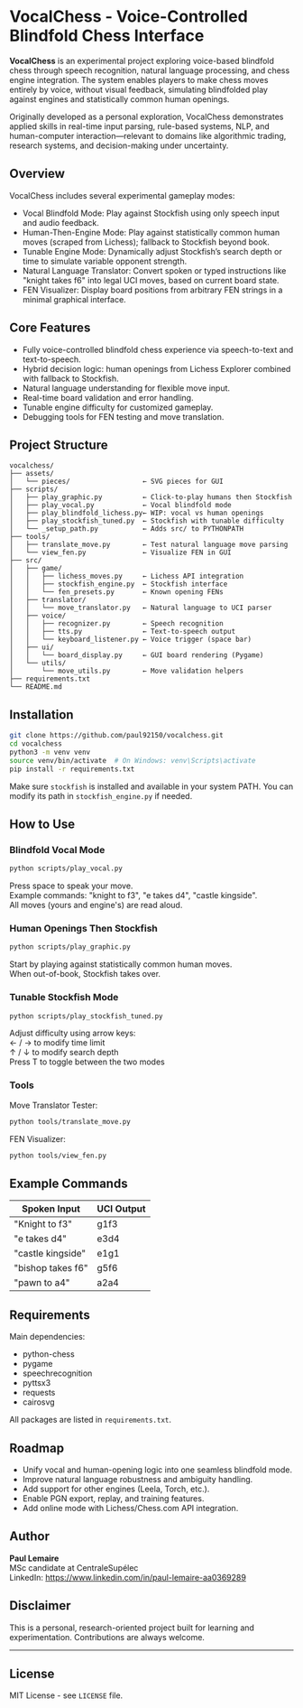 # VocalChess - Voice-Controlled Blindfold Chess Interface

**VocalChess** is an experimental project exploring voice-based blindfold chess through speech recognition, natural language processing, and chess engine integration. The system enables players to make chess moves entirely by voice, without visual feedback, simulating blindfolded play against engines and statistically common human openings.

Originally developed as a personal exploration, VocalChess demonstrates applied skills in real-time input parsing, rule-based systems, NLP, and human-computer interaction—relevant to domains like algorithmic trading, research systems, and decision-making under uncertainty.

## Overview

VocalChess includes several experimental gameplay modes:
- Vocal Blindfold Mode: Play against Stockfish using only speech input and audio feedback.
- Human-Then-Engine Mode: Play against statistically common human moves (scraped from Lichess); fallback to Stockfish beyond book.
- Tunable Engine Mode: Dynamically adjust Stockfish’s search depth or time to simulate variable opponent strength.
- Natural Language Translator: Convert spoken or typed instructions like "knight takes f6" into legal UCI moves, based on current board state.
- FEN Visualizer: Display board positions from arbitrary FEN strings in a minimal graphical interface.

## Core Features

- Fully voice-controlled blindfold chess experience via speech-to-text and text-to-speech.
- Hybrid decision logic: human openings from Lichess Explorer combined with fallback to Stockfish.
- Natural language understanding for flexible move input.
- Real-time board validation and error handling.
- Tunable engine difficulty for customized gameplay.
- Debugging tools for FEN testing and move translation.

## Project Structure

```text
vocalchess/
├── assets/
│   └── pieces/                  ← SVG pieces for GUI
├── scripts/
│   ├── play_graphic.py          ← Click-to-play humans then Stockfish
│   ├── play_vocal.py            ← Vocal blindfold mode
│   ├── play_blindfold_lichess.py← WIP: vocal vs human openings
│   ├── play_stockfish_tuned.py  ← Stockfish with tunable difficulty
│   └── _setup_path.py           ← Adds src/ to PYTHONPATH
├── tools/
│   ├── translate_move.py        ← Test natural language move parsing
│   └── view_fen.py              ← Visualize FEN in GUI
├── src/
│   ├── game/
│   │   ├── lichess_moves.py     ← Lichess API integration
│   │   ├── stockfish_engine.py  ← Stockfish interface
│   │   └── fen_presets.py       ← Known opening FENs
│   ├── translator/
│   │   └── move_translator.py   ← Natural language to UCI parser
│   ├── voice/
│   │   ├── recognizer.py        ← Speech recognition
│   │   ├── tts.py               ← Text-to-speech output
│   │   └── keyboard_listener.py ← Voice trigger (space bar)
│   ├── ui/
│   │   └── board_display.py     ← GUI board rendering (Pygame)
│   └── utils/
│       └── move_utils.py        ← Move validation helpers
├── requirements.txt
└── README.md
```

## Installation

```bash
git clone https://github.com/paul92150/vocalchess.git
cd vocalchess
python3 -m venv venv
source venv/bin/activate  # On Windows: venv\Scripts\activate
pip install -r requirements.txt
```

Make sure `stockfish` is installed and available in your system PATH. You can modify its path in `stockfish_engine.py` if needed.

## How to Use

### Blindfold Vocal Mode

```bash
python scripts/play_vocal.py
```

Press space to speak your move.  
Example commands: "knight to f3", "e takes d4", "castle kingside".  
All moves (yours and engine's) are read aloud.

### Human Openings Then Stockfish

```bash
python scripts/play_graphic.py
```

Start by playing against statistically common human moves.  
When out-of-book, Stockfish takes over.

### Tunable Stockfish Mode

```bash
python scripts/play_stockfish_tuned.py
```

Adjust difficulty using arrow keys:  
← / → to modify time limit  
↑ / ↓ to modify search depth  
Press T to toggle between the two modes

### Tools

Move Translator Tester:

```bash
python tools/translate_move.py
```

FEN Visualizer:

```bash
python tools/view_fen.py
```

## Example Commands

| Spoken Input        | UCI Output |
|---------------------|------------|
| "Knight to f3"      | g1f3       |
| "e takes d4"        | e3d4       |
| "castle kingside"   | e1g1       |
| "bishop takes f6"   | g5f6       |
| "pawn to a4"        | a2a4       |

## Requirements

Main dependencies:
- python-chess
- pygame
- speechrecognition
- pyttsx3
- requests
- cairosvg

All packages are listed in `requirements.txt`.

## Roadmap

- Unify vocal and human-opening logic into one seamless blindfold mode.
- Improve natural language robustness and ambiguity handling.
- Add support for other engines (Leela, Torch, etc.).
- Enable PGN export, replay, and training features.
- Add online mode with Lichess/Chess.com API integration.

## Author

**Paul Lemaire**  
MSc candidate at CentraleSupélec  
LinkedIn: https://www.linkedin.com/in/paul-lemaire-aa0369289

## Disclaimer

This is a personal, research-oriented project built for learning and experimentation. Contributions are always welcome.

---

## License

MIT License - see `LICENSE` file.
